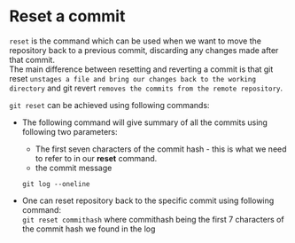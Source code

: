 # Reset a commit

```reset``` is the command which can be used when we want to move the repository back to a previous commit, discarding any changes made after that commit.<br/>
The main difference between resetting and reverting a commit is that git reset ```unstages a file and bring our changes back to the working directory```
and git revert ```removes the commits from the remote repository```. <br/>

```git reset``` can be achieved using following commands:
- The following command will give summary of all the commits using following two parameters:

     - The first seven characters of the commit hash - this is what we need to refer to in our **reset** command.
     - the commit message

   ```
   git log --oneline
   ```


- One can reset repository back to the specific commit using following command: <br />
  ```git reset commithash```
  where commithash being the first 7 characters of the commit hash we found in the log
